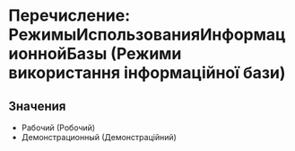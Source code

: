 ﻿# Перечисление: РежимыИспользованияИнформационнойБазы (Режими використання інформаційної бази)

## Значения

- Рабочий (Робочий)
- Демонстрационный (Демонстраційний)

